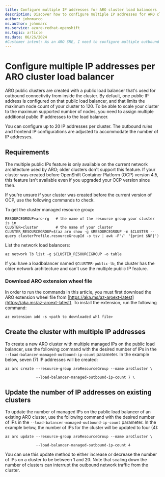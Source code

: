 ```yaml
---
title: Configure multiple IP addresses for ARO cluster load balancers
description: Discover how to configure multiple IP addresses for ARO cluster load balancers.
author: johnmarco
ms.author: johnmarc
ms.service: azure-redhat-openshift
ms.topic: article
ms.date: 06/26/2024
#Customer intent: As an ARO SRE, I need to configure multiple outbound IP addresses per ARO cluster load balancers
---
```

# Configure multiple IP addresses per ARO cluster load balancer

ARO public clusters are created with a public load balancer that's used for outbound connectivity from inside the cluster. By default, one public IP address is configured on that public load balancer, and that limits the maximum node count of your cluster to 120. To be able to scale your cluster to the maximum supported number of nodes, you need to assign multiple additional public IP addresses to the load balancer.

You can configure up to 20 IP addresses per cluster. The outbound rules and frontend IP configurations are adjusted to accommodate the number of IP addresses.

## Requirements

The multiple public IPs feature is only available on the current network architecture used by ARO; older clusters don't support this feature. If your cluster was created before OpenShift Container Platform (OCP) version 4.5, this feature isn't available even if you upgraded your OCP version since then.

If you're unsure if your cluster was created before the current version of OCP, use the following commands to check.

To get the cluster managed resource group:

```
RESOURCEGROUP=aro-rg   # the name of the resource group your cluster is in
CLUSTER=cluster        # the name of your cluster
CLUSTER_RESOURCEGROUP=$(az aro show -g $RESOURCEGROUP -n $CLUSTER --query clusterProfile.resourceGroupId -o tsv | awk -F'/' '{print $NF}')
```

List the network load balancers:

```
az network lb list -g $CLUSTER_RESOURCEGROUP -o table
```

If you have a loadbalancer named `$CLUSTER-public-lb`, the cluster has the older network architecture and can't use the multiple public IP feature.

### Download ARO extension wheel file

In order to run the commands in this article, you must first download the ARO extension wheel file from [https://aka.ms/az-aroext-latest](https://aka.ms/az-aroext-latest). To install the extension, run the following command:

`az extension add -s <path to downloaded whl file>`

## Create the cluster with multiple IP addresses 

To create a new ARO cluster with multiple managed IPs on the public load balancer, use the following command with the desired number of IPs in the `--load-balancer-managed-outbound-ip-count` parameter. In the example below, seven (7) IP addresses will be created:

```
az aro create --resource-group aroResourceGroup --name aroCluster \ 

              --load-balancer-managed-outbound-ip-count 7 \
```

## Update the number of IP addresses on existing clusters

To update the number of managed IPs on the public load balancer of an existing ARO cluster, use the following command with the desired number of IPs in the `--load-balancer-managed-outbound-ip-count` parameter. In the example below, the number of IPs for the cluster will be updated to four (4):

```
az aro update --resource-group aroResourceGroup --name aroCluster \ 

              --load-balancer-managed-outbound-ip-count 4
```

You can use this update method to either increase or decrease the number of IPs on a cluster to be between 1 and 20. Note that scaling down the number of clusters can interrupt the outbound network traffic from the cluster.
